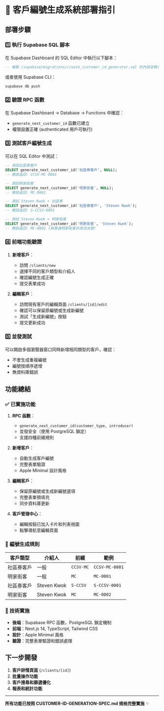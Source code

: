 # 🚀 客戶編號生成系統部署指引

## 部署步驟

### 1️⃣ 執行 Supabase SQL 腳本

在 Supabase Dashboard 的 SQL Editor 中執行以下腳本：

```sql
-- 複製 /supabase/migrations/create_customer_id_generator.sql 的內容並執行
```

或者使用 Supabase CLI：
```bash
supabase db push
```

### 2️⃣ 驗證 RPC 函數

在 Supabase Dashboard → Database → Functions 中確認：
- `generate_next_customer_id` 函數已建立
- 權限設置正確 (authenticated 用戶可執行)

### 3️⃣ 測試客戶編號生成

可以在 SQL Editor 中測試：

```sql
-- 測試社區券客戶
SELECT generate_next_customer_id('社區券客戶', NULL);
-- 應該返回: CCSV-MC-0001

-- 測試明家街客
SELECT generate_next_customer_id('明家街客', NULL);
-- 應該返回: MC-0001

-- 測試 Steven Kwok + 社區券
SELECT generate_next_customer_id('社區券客戶', 'Steven Kwok');
-- 應該返回: S-CCSV-0001

-- 測試 Steven Kwok + 明家街客
SELECT generate_next_customer_id('明家街客', 'Steven Kwok');
-- 應該返回: MC-0002 (與普通明家街客共用流水號)
```

### 4️⃣ 前端功能驗證

1. **新增客戶**：
   - 訪問 `/clients/new`
   - 選擇不同的客戶類型和介紹人
   - 確認編號生成正確
   - 提交表單成功

2. **編輯客戶**：
   - 訪問現有客戶的編輯頁面 `/clients/[id]/edit`
   - 確認可以保留原編號或生成新編號
   - 測試「生成新編號」按鈕
   - 提交更新成功

### 5️⃣ 並發測試

可以開啟多個瀏覽器窗口同時新增相同類型的客戶，確認：
- 不會生成重複編號
- 編號按順序遞增
- 無資料庫錯誤

## 功能總結

### ✅ 已實施功能

1. **RPC 函數**：
   - `generate_next_customer_id(customer_type, introducer)` 
   - 並發安全（使用 PostgreSQL 鎖定）
   - 支援四種前綴規則

2. **新增客戶**：
   - 自動生成客戶編號
   - 完整表單驗證
   - Apple Minimal 設計風格

3. **編輯客戶**：
   - 保留原編號或生成新編號選項
   - 完整表單預填充
   - 同步資料庫更新

4. **客戶管理中心**：
   - 編輯按鈕已加入卡片和列表視圖
   - 點擊導航至編輯頁面

### 🎯 編號生成規則

| 客戶類型 | 介紹人 | 前綴 | 範例 |
|----------|--------|------|------|
| 社區券客戶 | 一般 | `CCSV-MC` | `CCSV-MC-0001` |
| 明家街客 | 一般 | `MC` | `MC-0001` |
| 社區券客戶 | Steven Kwok | `S-CCSV` | `S-CCSV-0001` |
| 明家街客 | Steven Kwok | `MC` | `MC-0002` |

### 🔧 技術實施

- **後端**：Supabase RPC 函數，PostgreSQL 鎖定機制
- **前端**：Next.js 14, TypeScript, Tailwind CSS
- **設計**：Apple Minimal 風格
- **驗證**：完整表單驗證和錯誤處理

## 下一步開發

1. **客戶詳情頁面** (`/clients/[id]`)
2. **批量操作功能**
3. **客戶搜尋和篩選優化**
4. **報表和統計功能**

---

**所有功能已按照 CUSTOMER-ID-GENERATION-SPEC.md 規格完整實施** ✨
